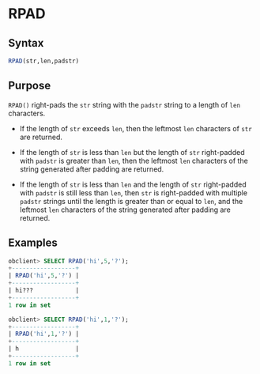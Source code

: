 # RPAD

## Syntax

```sql
RPAD(str,len,padstr)
```

## Purpose

`RPAD()` right-pads the `str` string with the `padstr` string to a length of `len` characters.

* If the length of `str` exceeds `len`, then the leftmost `len` characters of `str` are returned.

* If the length of `str` is less than `len` but the length of `str` right-padded with `padstr` is greater than `len`, then the leftmost `len` characters of the string generated after padding are returned.

* If the length of `str` is less than `len` and the length of `str` right-padded with `padstr` is still less than `len`, then `str` is right-padded with multiple `padstr` strings until the length is greater than or equal to `len`, and the leftmost `len` characters of the string generated after padding are returned.

## Examples

```sql
obclient> SELECT RPAD('hi',5,'?');
+------------------+
| RPAD('hi',5,'?') |
+------------------+
| hi???            |
+------------------+
1 row in set

obclient> SELECT RPAD('hi',1,'?');
+------------------+
| RPAD('hi',1,'?') |
+------------------+
| h                |
+------------------+
1 row in set
```
